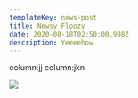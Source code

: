 ```yaml
---
templateKey: news-post
title: Newsy Floozy
date: 2020-08-18T02:50:00.908Z
description: Yeeeehow
---
```

column:jj column:jkn

![](/img/bcard_03_600x1800.jpg)